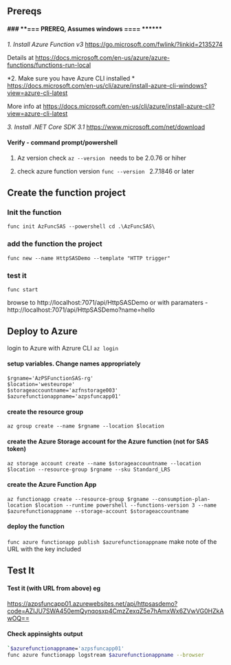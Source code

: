 ## Prereqs
#### ### **=== PREREQ, Assumes windows ==== ******

*1.  Install Azure Function v3*
https://go.microsoft.com/fwlink/?linkid=2135274

Details at https://docs.microsoft.com/en-us/azure/azure-functions/functions-run-local

*2. Make sure you have Azure CLI installed *
https://docs.microsoft.com/en-us/cli/azure/install-azure-cli-windows?view=azure-cli-latest

More info at https://docs.microsoft.com/en-us/cli/azure/install-azure-cli?view=azure-cli-latest

*3. Install .NET Core SDK 3.1*
https://www.microsoft.com/net/download

#### Verify -  command prompt/powershell 

1) Az version check 
`az --version `
needs to be 2.0.76 or hiher

2) check azure function version
`func --version `
 2.7.1846 or later


## Create the function project

### Init the function
`func init AzFuncSAS --powershell
cd .\AzFuncSAS\`

### add the function the project
`func new --name HttpSASDemo --template "HTTP trigger"`

### test it 
`func start`

browse to http://localhost:7071/api/HttpSASDemo
or with paramaters - http://localhost:7071/api/HttpSASDemo?name=hello


## Deploy to Azure

login to Azure with Azrure CLI
`az login`

#### setup variables. Change names appropriately 

```
$rgname='AzPSFunctionSAS-rg'
$location='westeurope'
$storageaccountname='azfnstorage003'
$azurefunctionappname='azpsfuncapp01'
```




#### create the resource group
`az group create --name $rgname --location $location`

#### create the Azure Storage account for the Azure function (not for SAS token)
`az storage account create --name $storageaccountname --location $location --resource-group $rgname --sku Standard_LRS`

#### create the Azure Function App 
`az functionapp create --resource-group $rgname --consumption-plan-location $location --runtime powershell --functions-version 3 --name $azurefunctionappname --storage-account $storageaccountname`

#### deploy the function 
`func azure functionapp publish $azurefunctionappname`
make note of the URL with the key included 

## Test It


#### Test it (with URL from above) eg 
https://azpsfuncapp01.azurewebsites.net/api/httpsasdemo?code=AZIJU7SWA450emQynqosxp4CmzZexqZ5e7hAmxWx6ZVwVG0HZkAwOQ==

#### Check appinsights output

```bash
`$azurefunctionappname='azpsfuncapp01'
func azure functionapp logstream $azurefunctionappname --browser
````
